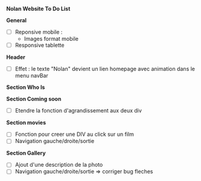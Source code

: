 **Nolan Website To Do List**

__General__
- [ ] Reponsive mobile : 
    - Images format mobile
- [ ] Responsive tablette

__Header__
- [ ] Effet : le texte "Nolan" devient un lien homepage avec animation dans le menu navBar

__Section Who Is__

__Section Coming soon__
- [ ] Etendre la fonction d'agrandissement aux deux div

__Section movies__
- [ ] Fonction pour creer une DIV au click sur un film
- [ ] Navigation gauche/droite/sortie

__Section Gallery__
- [ ] Ajout d'une description de la photo
- [ ] Navigation gauche/droite/sortie => corriger bug fleches